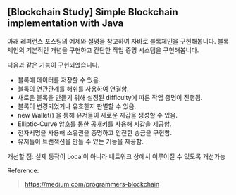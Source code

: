 [Blockchain Study] Simple Blockchain implementation with Java 
-----------------------------------------------

아래 레퍼런스 포스팅의 예제와 설명을 참고하여 자바로 블록체인을 구현해봅니다. 
블록체인의 기본적인 개념을 구현하고 간단한 작업 증명 시스템을 구현해봅니다. 

다음과 같은 기능이 구현되었습니다.
 - 블록에 데이터를 저장할 수 있음.
 - 블록의 연관관계를 해쉬를 사용하여 연결함. 
 - 새로운 블록을 만들기 위해 설정된 difficulty에 따른 작업 증명이 진행됨. 
 - 블록이 변경되었거나 유효한지 판별할 수 있음.
 - new Wallet() 을 통해 유저들이 새로운 지갑을 생성할 수 있음.
 - Elliptic-Curve 암호를 통한 공개키를 사용해 지갑을 제공함. 
 - 전자서명을 사용해 소유권을 증명하고 안전한 송금을 구현함. 
 - 유저들이 트랜잭션을 만들 수 있는 기능을 제공함. 

개선할 점:
실제 동작이 Local이 아니라 네트워크 상에서 이루어질 수 있도록 개선가능 

Reference:
> https://medium.com/programmers-blockchain


